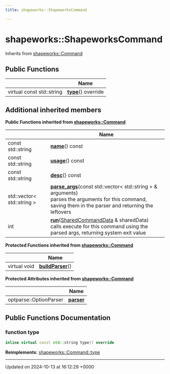 ```yaml
---
title: shapeworks::ShapeworksCommand

---
```


# shapeworks::ShapeworksCommand





Inherits from [shapeworks::Command](../Classes/classshapeworks_1_1Command.md)

## Public Functions

|                | Name           |
| -------------- | -------------- |
| virtual const std::string | **[type](../Classes/classshapeworks_1_1ShapeworksCommand.md#function-type)**() override |

## Additional inherited members

**Public Functions inherited from [shapeworks::Command](../Classes/classshapeworks_1_1Command.md)**

|                | Name           |
| -------------- | -------------- |
| const std::string | **[name](../Classes/classshapeworks_1_1Command.md#function-name)**() const |
| const std::string | **[usage](../Classes/classshapeworks_1_1Command.md#function-usage)**() const |
| const std::string | **[desc](../Classes/classshapeworks_1_1Command.md#function-desc)**() const |
| std::vector< std::string > | **[parse_args](../Classes/classshapeworks_1_1Command.md#function-parse-args)**(const std::vector< std::string > & arguments)<br>parses the arguments for this command, saving them in the parser and returning the leftovers  |
| int | **[run](../Classes/classshapeworks_1_1Command.md#function-run)**([SharedCommandData](../Classes/structshapeworks_1_1SharedCommandData.md) & sharedData)<br>calls execute for this command using the parsed args, returning system exit value  |

**Protected Functions inherited from [shapeworks::Command](../Classes/classshapeworks_1_1Command.md)**

|                | Name           |
| -------------- | -------------- |
| virtual void | **[buildParser](../Classes/classshapeworks_1_1Command.md#function-buildparser)**() |

**Protected Attributes inherited from [shapeworks::Command](../Classes/classshapeworks_1_1Command.md)**

|                | Name           |
| -------------- | -------------- |
| optparse::OptionParser | **[parser](../Classes/classshapeworks_1_1Command.md#variable-parser)**  |


## Public Functions Documentation

### function type

```cpp
inline virtual const std::string type() override
```


**Reimplements**: [shapeworks::Command::type](../Classes/classshapeworks_1_1Command.md#function-type)


-------------------------------

Updated on 2024-10-13 at 16:12:29 +0000